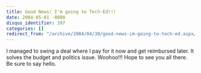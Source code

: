 ```yaml
---
title: Good News! I'm going to Tech-Ed!!!
date: 2004-05-01 -0800
disqus_identifier: 397
categories: []
redirect_from: "/archive/2004/04/30/good-news-im-going-to-tech-ed.aspx/"
---
```


I managed to swing a deal where I pay for it now and get reimbursed
later. It solves the budget and politics issue. Woohoo!!! Hope to see
you all there. Be sure to say hello.

